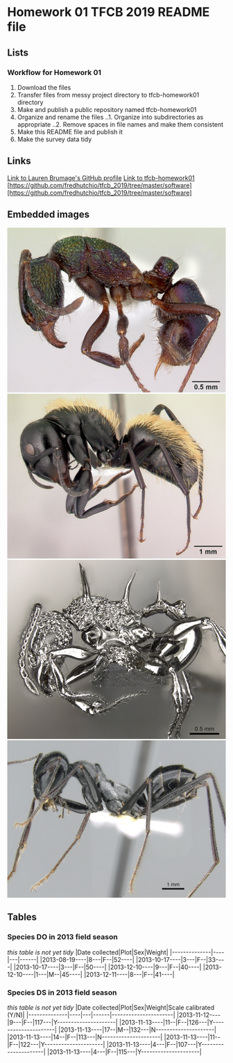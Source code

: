 # **Homework 01 TFCB 2019 README file**
## **Lists**
### **Workflow for Homework 01**
1. Download the files
2. Transfer files from messy project directory to tfcb-homework01 directory
3. Make and publish a public repository named tfcb-homework01
4. Organize and rename the files
..1. Organize into subdirectories as appropriate
..2. Remove spaces in file names and make them consistent
5. Make this README file and publish it
6. Make the survey data tidy
## **Links**
[Link to Lauren Brumage's GitHub profile](https://github.com/LABrumage)
[Link to tfcb-homework01](https://github.com/LABrumage/tfcb-homework01)
[https://github.com/fredhutchio/tfcb_2019/tree/master/software][https://github.com/fredhutchio/tfcb_2019/tree/master/software]
## **Embedded images**
![Rhytidoponera metallica](https://github.com/LABrumage/tfcb-homework01/blob/master/images/casent_0172345_rhytidoponera-metallica.jpg)
![Camponotus darwinii](https://github.com/LABrumage/tfcb-homework01/blob/master/images/casent_0191696_camponotus-darwinii.jpg)
![Acanthomyrmex ferox](https://github.com/LABrumage/tfcb-homework01/blob/master/images/casent_0901788_p_1_high_acanthomyrmex-ferox.jpg)
![Cataglyphis fortis](https://github.com/LABrumage/tfcb-homework01/blob/master/images/casent_0906296_p_1_high_cataglyphis-fortis.jpg)
## **Tables**
### Species DO in 2013 field season
*this table is not yet tidy*
|Date collected|Plot|Sex|Weight|
|--------------|----|---|------|
|2013-08-19----|8---|F--|52----|
|2013-10-17----|3---|F--|33----|
|2013-10-17----|3---|F--|50----|
|2013-12-10----|9---|F--|40----|
|2013-12-10----|1---|M--|45----|
|2013-12-11----|8---|F--|41----|
### Species DS in 2013 field season
*this table is not yet tidy*
|Date collected|Plot|Sex|Weight|Scale calibrated (Y/N)|
|--------------|----|---|------|----------------------|
|2013-11-12----|9---|F--|117---|Y---------------------|
|2013-11-13----|11--|F--|126---|Y---------------------|
|2013-11-13----|17--|M--|132---|N---------------------|
|2013-11-13----|14--|F--|113---|N---------------------|
|2013-11-13----|11--|F--|122---|Y---------------------|
|2013-11-13----|4---|F--|107---|Y---------------------|
|2013-11-13----|4---|F--|115---|Y---------------------|